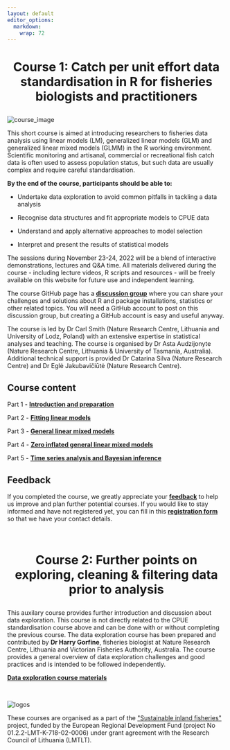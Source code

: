 ```yaml
---
layout: default
editor_options: 
  markdown: 
    wrap: 72
---
```


<h1 style="text-align:center;">

Course 1: Catch per unit effort data standardisation in R for fisheries
biologists and practitioners

</h1>

![course_image](./images/course_image.png)

This short course is aimed at introducing researchers to fisheries data
analysis using linear models (LM), generalized linear models (GLM) and
generalized linear mixed models (GLMM) in the R working environment.
Scientific monitoring and artisanal, commercial or recreational fish
catch data is often used to assess population status, but such data are
usually complex and require careful standardisation.

**By the end of the course, participants should be able to:**

-   Undertake data exploration to avoid common pitfalls in tackling a
    data analysis

-   Recognise data structures and fit appropriate models to CPUE data

-   Understand and apply alternative approaches to model selection

-   Interpret and present the results of statistical models

The sessions during November 23-24, 2022 will be a blend of interactive
demonstrations, lectures and Q&A time. All materials delivered during
the course - including lecture videos, R scripts and resources - will be
freely available on this website for future use and independent
learning.

The course GitHub page has a [**discussion
group**](https://github.com/fishsizeproject/CPUEcourse/discussions)
where you can share your challenges and solutions about R and package
installations, statistics or other related topics. You will need a
GitHub account to post on this discussion group, but creating a GitHub
account is easy and useful anyway.

The course is led by Dr Carl Smith (Nature Research Centre, Lithuania
and University of Lodz, Poland) with an extensive expertise in
statistical analyses and teaching. The course is organised by Dr Asta
Audzijonyte (Nature Research Centre, Lithuania & University of Tasmania,
Australia). Additional technical support is provided Dr Catarina Silva
(Nature Research Centre) and Dr Eglė Jakubavičiūtė (Nature Research
Centre).

## Course content

Part 1 - [**Introduction and preparation**](1-introduction.md)

Part 2 - [**Fitting linear models**](2-trout.md)

Part 3 - [**General linear mixed models**](3-bitterling.md)

Part 4 - [**Zero inflated general linear mixed models**](4-hilsha.md)

Part 5 - [**Time series analysis and Bayesian inference**](5-zander.md)

## Feedback

If you completed the course, we greatly appreciate your
[**feedback**](https://docs.google.com/forms/d/e/1FAIpQLSeO6ymBEqQ747oGzg9ZI8NswbKbIsvf64i5-XmLHC6xP8AuMg/viewform?usp=sf_link)
to help us improve and plan further potential courses. If you would like
to stay informed and have not registered yet, you can fill in this
[**registration
form**](https://docs.google.com/forms/d/e/1FAIpQLSehWbFhzKt_WYETHsX73Kph9Iw__a8DaaZbf6z_ZZq6rBwvqg/viewform?usp=sf_link)
so that we have your contact details.

<br/>

<h1 style="text-align:center;">

Course 2: Further points on exploring, cleaning & filtering data prior
to analysis

</h1>

This auxilary course provides further introduction and discussion about
data exploration. This course is not directly related to the CPUE
standardisation course above and can be done with or without completing
the previous course. The data exploration course has been prepared and
contributed by **Dr Harry Gorfine**, fisheries biologist at Nature Research
Centre, Lithuania and Victorian Fisheries Authority, Australia. The
course provides a general overview of data exploration challenges and
good practices and is intended to be followed independently.


[**Data exploration course materials**](data_exploration.md)

<br/>

![logos](./images/logos_all.png)

These courses are organised as a part of the ["Sustainable inland
fisheries"](https://en.sif.lt/home%20--%20EN/) project, funded by the
European Regional Development Fund (project No 01.2.2-LMT-K-718-02-0006)
under grant agreement with the Research Council of Lithuania (LMTLT).

<br/>

<!-- 
<center>

<b>Pew Fellows Program in Marine Conservation </b> at

<b> The Pew Charitable Trusts </b>

</center> -->